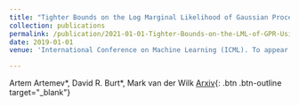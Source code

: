 ```yaml
---
title: "Tighter Bounds on the Log Marginal Likelihood of Gaussian Process Regression Using Conjugate Gradients"
collection: publications
permalink: /publication/2021-01-01-Tighter-Bounds-on-the-LML-of-GPR-Using-CG
date: 2019-01-01
venue: 'International Conference on Machine Learning (ICML). To appear.'

---
```

Artem Artemev\*, David R. Burt\*,  Mark van der Wilk
[Arxiv](https://arxiv.org/abs/2102.08314){: .btn .btn-outline target="_blank"}